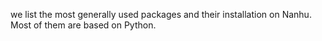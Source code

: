 we list the most generally used packages and their installation on Nanhu. Most of them are based on Python.
